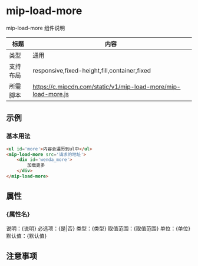 # mip-load-more

mip-load-more 组件说明

标题|内容
----|----
类型|通用
支持布局|responsive,fixed-height,fill,container,fixed
所需脚本|https://c.mipcdn.com/static/v1/mip-load-more/mip-load-more.js

## 示例

### 基本用法
```html
<ul id='more'>内容会遍历到ul中</ul>
<mip-load-more src='请求的地址'>
    <div id='wenda_more'>
    	加载更多
    </div>
</mip-load-more>
```

## 属性

### {属性名}

说明：{说明}
必选项：{是|否}
类型：{类型}
取值范围：{取值范围}
单位：{单位}
默认值：{默认值}

## 注意事项

